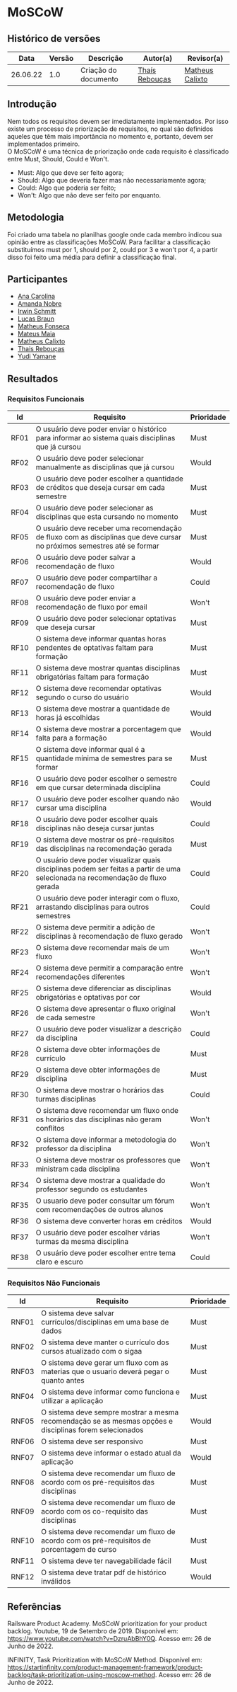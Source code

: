 # MoSCoW

## Histórico de versões

| Data     | Versão | Descrição            | Autor(a)                                      | Revisor(a)                                       |
| -------- | ------ | -------------------- | --------------------------------------------- | ------------------------------------------------ |
| 26.06.22 | 1.0    | Criação do documento | [Thaís Rebouças](https://github.com/Thais-ra) | [Matheus Calixto](https://github.com/matheuscvp) |


## Introdução

Nem todos os requisitos devem ser imediatamente implementados. Por isso existe um processo de priorização de requisitos, no qual são definidos aqueles que têm mais importância no momento e, portanto, devem ser implementados primeiro.</br>
O MoSCoW é uma técnica de priorização onde cada requisito é classificado entre Must, Should, Could e Won't.

- Must: Algo que deve ser feito agora;
- Should: Algo que deveria fazer mas não necessariamente agora;
- Could: Algo que poderia ser feito;
- Won't: Algo que não deve ser feito por enquanto.
  

## Metodologia

Foi criado uma tabela no planilhas google onde cada membro indicou sua opinião entre as classificações MoSCoW. Para facilitar a classificação substituímos must por 1, should por 2, could por 3 e won't por 4, a partir disso foi feito uma média para definir a classificação final.
  

## Participantes

  
- [Ana Carolina](https://github.com/AnaCarolinaRodriguesLeite)
- [Amanda Nobre](https://github.com/AmandaNbr)
- [Irwin Schmitt](https://github.com/irwinschmitt)
- [Lucas Braun](https://github.com/lbvx)
- [Matheus Fonseca](https://github.com/gatotabaco)
- [Mateus Maia](https://github.com/mateusmaiamaia)
- [Matheus Calixto](https://github.com/matheuscvp)
- [Thais Rebouças](https://github.com/Thais-ra)
- [Yudi Yamane](https://github.com/yudi-azvd)

  

## Resultados

### Requisitos Funcionais
  
| Id   | Requisito                                                                                                                      | Prioridade |
| ---- | ------------------------------------------------------------------------------------------------------------------------------ | ---------- |
| RF01 | O usuário deve poder enviar o histórico para informar ao sistema quais disciplinas que já cursou                               | Must       |
| RF02 | O usuário deve poder selecionar manualmente as disciplinas que já cursou                                                       | Would      |
| RF03 | O usuário deve poder escolher a quantidade de créditos que deseja cursar em cada semestre                                      | Must       |
| RF04 | O usuário deve poder selecionar as disciplinas que esta cursando no momento                                                    | Must       |
| RF05 | O usuário deve receber uma recomendação de fluxo com as disciplinas que deve cursar no próximos semestres até se formar        | Must       |
| RF06 | O usuário deve poder salvar a recomendação de fluxo                                                                            | Would      |
| RF07 | O usuário deve poder compartilhar a recomendação de fluxo                                                                      | Could      |
| RF08 | O usuário deve poder enviar a recomendação de fluxo por email                                                                  | Won't      |
| RF09 | O usuário deve poder selecionar optativas que deseja cursar                                                                    | Must       |
| RF10 | O sistema deve informar quantas horas pendentes de optativas faltam para formação                                              | Must       |
| RF11 | O sistema deve mostrar quantas disciplinas obrigatórias faltam para formação                                                   | Must       |
| RF12 | O sistema deve recomendar optativas segundo o curso do usuário                                                                 | Would      |
| RF13 | O sistema deve mostrar a quantidade de horas já escolhidas                                                                     | Would      |
| RF14 | O sistema deve mostrar a porcentagem que falta para a formação                                                                 | Would      |
| RF15 | O sistema deve informar qual é a quantidade mínima de semestres para se formar                                                 | Must       |
| RF16 | O usuário deve poder escolher o semestre em que cursar determinada disciplina                                                  | Could      |
| RF17 | O usuário deve poder escolher quando não cursar uma disciplina                                                                 | Would      |
| RF18 | O usuário deve poder escolher quais disciplinas não deseja cursar juntas                                                       | Could      |
| RF19 | O sistema deve mostrar os pré-requisitos das disciplinas na recomendação gerada                                                | Must       |
| RF20 | O usuário deve poder visualizar quais disciplinas podem ser feitas a partir de uma selecionada na recomendação de fluxo gerada | Could      |
| RF21 | O usuário deve poder interagir com o fluxo, arrastando disciplinas para outros semestres                                       | Could      |
| RF22 | O sistema deve permitir a adição de disciplinas à recomendação de fluxo gerado                                                 | Won't      |
| RF23 | O sistema deve recomendar mais de um fluxo                                                                                     | Won't      |
| RF24 | O sistema deve permitir a comparação entre recomendações diferentes                                                            | Won't      |
| RF25 | O sistema deve diferenciar as disciplinas obrigatórias e optativas por cor                                                     | Would      |
| RF26 | O sistema deve apresentar o fluxo original de cada semestre                                                                    | Won't      |
| RF27 | O usuário deve poder visualizar a descrição da disciplina                                                                      | Could      |
| RF28 | O sistema deve obter informações de currículo                                                                                  | Must       |
| RF29 | O sistema deve obter informações de disciplina                                                                                 | Must       |
| RF30 | O sistema deve mostrar o horários das turmas disciplinas                                                                       | Could      |
| RF31 | O sistema deve recomendar um fluxo onde os horários das disciplinas não geram conflitos                                        | Won't      |
| RF32 | O sistema deve informar a metodologia do professor da disciplina                                                               | Won't      |
| RF33 | O sistema deve mostrar os professores que ministram cada disciplina                                                            | Won't      |
| RF34 | O sistema deve mostrar a qualidade do professor segundo os estudantes                                                          | Won't      |
| RF35 | O usuario deve poder consultar um fórum com recomendações de outros alunos                                                     | Won't      |
| RF36 | O sistema deve converter horas em créditos                                                                                     | Would      |
| RF37 | O usuário deve poder escolher várias turmas da mesma disciplina                                                                | Won't      |
| RF38 | O usuário deve poder escolher entre tema claro e escuro                                                                        | Could      |


### Requisitos Não Funcionais

| Id    | Requisito                                                                                               | Prioridade |
| ----- | ------------------------------------------------------------------------------------------------------- | ---------- |
| RNF01 | O sistema deve salvar currículos/disciplinas em uma base de dados                                       | Must       |
| RNF02 | O sistema deve manter o currículo dos cursos atualizado com o sigaa                                     | Must       |
| RNF03 | O sistema deve gerar um fluxo com as materias que o usuario deverá pegar o quanto antes                 | Must       |
| RNF04 | O sistema deve informar como funciona e utilizar a aplicação                                            | Must       |
| RNF05 | O sistema deve sempre mostrar a mesma recomendação se as mesmas opções e disciplinas forem selecionados | Would      |
| RNF06 | O sistema deve ser responsivo                                                                           | Must       |
| RNF07 | O sistema deve informar o estado atual da aplicação                                                     | Would      |
| RNF08 | O sistema deve recomendar um fluxo de acordo com os pré-requisitos das disciplinas                      | Must       |
| RNF09 | O sistema deve recomendar um fluxo de acordo com os co-requisito das disciplinas                        | Must       |
| RNF10 | O sistema deve recomendar um fluxo de acordo com os pré-requisitos de porcentagem de curso              | Must       |
| RNF11 | O sistema deve ter navegabilidade fácil                                                                 | Must       |
| RNF12 | O sistema deve tratar pdf de histórico inválidos                                                        | Would      |



## Referências

Railsware Product Academy. MoSCoW prioritization for your product backlog. Youtube, 19 de Setembro de 2019. Disponível em: https://www.youtube.com/watch?v=DzruAbBhY0Q. Acesso em: 26 de Junho de 2022.

INFINITY, Task Prioritization with MoSCoW Method. Disponível em: https://startinfinity.com/product-management-framework/product-backlog/task-prioritization-using-moscow-method. Acesso em: 26 de Junho de 2022.
